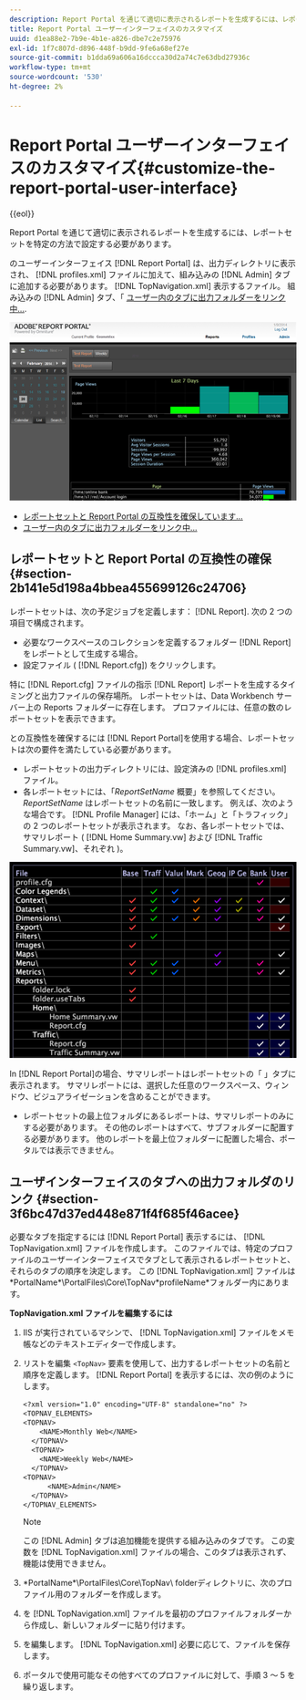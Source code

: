 ```yaml
---
description: Report Portal を通じて適切に表示されるレポートを生成するには、レポートセットを特定の方法で設定する必要があります。
title: Report Portal ユーザーインターフェイスのカスタマイズ
uuid: d1ea88e2-7b9e-4b1e-a826-dbe7c2e75976
exl-id: 1f7c807d-d896-448f-b9dd-9fe6a68ef27e
source-git-commit: b1dda69a606a16dccca30d2a74c7e63dbd27936c
workflow-type: tm+mt
source-wordcount: '530'
ht-degree: 2%

---
```


# Report Portal ユーザーインターフェイスのカスタマイズ{#customize-the-report-portal-user-interface}

{{eol}}

Report Portal を通じて適切に表示されるレポートを生成するには、レポートセットを特定の方法で設定する必要があります。

のユーザーインターフェイス [!DNL Report Portal] は、出力ディレクトリに表示され、 [!DNL profiles.xml] ファイルに加えて、組み込みの [!DNL Admin] タブに追加する必要があります。 [!DNL TopNavigation.xml] 表示するファイル。 組み込みの [!DNL Admin] タブ、「 [ユーザー内のタブに出力フォルダーをリンク中…](../../../home/c-rpt-oview/c-install-rpt-port/c-rpt-port-user-inter.md#section-3f6bc47d37ed448e871f4f685f46acee).

![](assets/report_portal_home.png)

* [レポートセットと Report Portal の互換性を確保しています…](../../../home/c-rpt-oview/c-install-rpt-port/c-rpt-port-user-inter.md#section-2b141e5d198a4bbea455699126c24706)
* [ユーザー内のタブに出力フォルダーをリンク中…](../../../home/c-rpt-oview/c-install-rpt-port/c-rpt-port-user-inter.md#section-3f6bc47d37ed448e871f4f685f46acee)

## レポートセットと Report Portal の互換性の確保 {#section-2b141e5d198a4bbea455699126c24706}

レポートセットは、次の予定ジョブを定義します： [!DNL Report]. 次の 2 つの項目で構成されます。

* 必要なワークスペースのコレクションを定義するフォルダー [!DNL Report] をレポートとして生成する場合。
* 設定ファイル ( [!DNL Report.cfg]) をクリックします。

特に [!DNL Report.cfg] ファイルの指示 [!DNL Report] レポートを生成するタイミングと出力ファイルの保存場所。 レポートセットは、Data Workbench サーバー上の Reports フォルダーに存在します。 プロファイルには、任意の数のレポートセットを表示できます。

との互換性を確保するには [!DNL Report Portal]を使用する場合、レポートセットは次の要件を満たしている必要があります。

* レポートセットの出力ディレクトリには、設定済みの [!DNL profiles.xml] ファイル。
* 各レポートセットには、「*ReportSetName* 概要」を参照してください。 *ReportSetName* はレポートセットの名前に一致します。 例えば、次のような場合です。 [!DNL Profile Manager] には、「ホーム」と「トラフィック」の 2 つのレポートセットが表示されます。 なお、各レポートセットでは、サマリレポート ( [!DNL Home Summary.vw] および [!DNL Traffic Summary.vw]、それぞれ )。

![](assets/rptPort_scrn_RptSets.png)

In [!DNL Report Portal]の場合、サマリレポートはレポートセットの「 」タブに表示されます。 サマリレポートには、選択した任意のワークスペース、ウィンドウ、ビジュアライゼーションを含めることができます。

* レポートセットの最上位フォルダにあるレポートは、サマリレポートのみにする必要があります。 その他のレポートはすべて、サブフォルダーに配置する必要があります。 他のレポートを最上位フォルダーに配置した場合、ポータルでは表示できません。

## ユーザインターフェイスのタブへの出力フォルダのリンク {#section-3f6bc47d37ed448e871f4f685f46acee}

必要なタブを指定するには [!DNL Report Portal] 表示するには、 [!DNL TopNavigation.xml] ファイルを作成します。 このファイルでは、特定のプロファイルのユーザーインターフェイスでタブとして表示されるレポートセットと、それらのタブの順序を決定します。 この [!DNL TopNavigation.xml] ファイルは\*PortalName*\PortalFiles\Core\TopNav\*profileName*フォルダー内にあります。

**TopNavigation.xml ファイルを編集するには**

1. IIS が実行されているマシンで、 [!DNL TopNavigation.xml] ファイルをメモ帳などのテキストエディターで作成します。
1. リストを編集 `<TopNav>` 要素を使用して、出力するレポートセットの名前と順序を定義します。 [!DNL Report Portal] を表示するには、次の例のようにします。

   ```
   <?xml version="1.0" encoding="UTF-8" standalone="no" ?>
   <TOPNAV_ELEMENTS>
   <TOPNAV>
       <NAME>Monthly Web</NAME>
     </TOPNAV>
     <TOPNAV>
       <NAME>Weekly Web</NAME>
     </TOPNAV>
   <TOPNAV> 
         <NAME>Admin</NAME> 
     </TOPNAV>
   </TOPNAV_ELEMENTS>
   ```

   >[!NOTE]
   >
   >この [!DNL Admin] タブは追加機能を提供する組み込みのタブです。 この変数を [!DNL TopNavigation.xml] ファイルの場合、このタブは表示されず、機能は使用できません。

1. \*PortalName*\PortalFiles\Core\TopNav\ folderディレクトリに、次のプロファイル用のフォルダーを作成します。
1. を [!DNL TopNavigation.xml] ファイルを最初のプロファイルフォルダーから作成し、新しいフォルダーに貼り付けます。
1. を編集します。 [!DNL TopNavigation.xml] 必要に応じて、ファイルを保存します。
1. ポータルで使用可能なその他すべてのプロファイルに対して、手順 3 ～ 5 を繰り返します。
